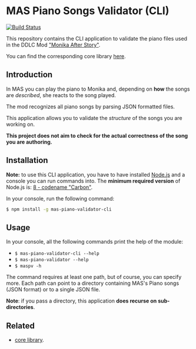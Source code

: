 # MAS Piano Songs Validator (CLI)

[![Build Status](https://travis-ci.org/niktekusho/mas-piano-validator-cli.svg?branch=master)](https://travis-ci.org/niktekusho/mas-piano-validator-cli)

This repository contains the CLI application to validate the piano files used in the DDLC Mod ["Monika After Story"](https://github.com/Monika-After-Story/MonikaModDev).

You can find the corresponding core library [here](https://github.com/niktekusho/mas-piano-validator). 

## Introduction

In MAS you can play the piano to Monika and, depending on **how** the songs are *described*, she reacts to the song played.

The mod recognizes all piano songs by parsing JSON formatted files.

This application allows you to validate the *structure* of the songs you are working on.

**This project does not aim to check for the actual correctness of the song you are authoring.** 

## Installation

**Note:** to use this CLI application, you have to have installed [Node.js](https://nodejs.org/) and a console you can run commands into. The **minimum required version** of Node.js is: [8 - codename "Carbon"](https://github.com/nodejs/Release#release-schedule).

In your console, run the following command:

```sh
$ npm install -g mas-piano-validator-cli
```

## Usage

In your console, all the following commands print the help of the module:

-   `$ mas-piano-validator-cli --help`
-   `$ mas-piano-validator --help`
-   `$ maspv -h`

The command requires at least one path, but of course, you can specify more.
Each path can point to a directory containing MAS's Piano songs (JSON format) or to a single JSON file.

**Note**: if you pass a directory, this application **does recurse on sub-directories**.

## Related

-   [core library](https://github.com/niktekusho/mas-piano-validator).


